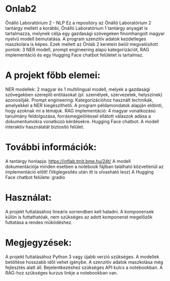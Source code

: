 # Onlab2
Önálló Laboratórium 2 - NLP
Ez a repository az Önálló Laboratórium 2 tantárgy mellett a korábbi, Önálló Laboratórium 1 tantárgy anyagát is tartalmazza, melynek célja egy gazdasági szövegeken finomhangolt magyar nyelvű modell bemutatása. A program szenzitív adatok kezdetleges maszkolára is képes.
Ezek mellett az Önlab 2 keretein belül megvalósított pontok: 
3 NER modell, prompt engineering alapú kategorizációt, RAG implementáció és egy Hugging Face chatbot felületet is tartalmaz.

# A projekt főbb elemei:

NER modellek: 2 magyar és 1 multilingual modell, melyek a gazdasági szövegekben szereplő entitásokat (pl. személyek, szervezetek, helyszínek) azonosítják.
Prompt engineering: Kategorizációhoz használt technikák, amelyekkel a NER kiegészíthető. A program példamondatok alapján eldönti, hogy azoknak mi a témájuk.
RAG implementáció: 4 magyar vonatkozású tanulmány feldolgozása, forrásmegjelöléssel ellátott válaszok adása a dokumentumokra vonatkozó kérdésekre.
Hugging Face chatbot: A modell interaktív használatát biztosító felület.

# További információk:

A tantárgy honlapja: https://inflab.tmit.bme.hu/24t/
A modell dokumentációja minden esetben a notebook fájlban található közvetlenül az implementáció előtt! (Véglegesítés után itt is olvasható lesz)
A Hugging Face chatbot felülete: gradio

# Használat:

A projekt futtatásához lineáris sorrendben kell haladni. A komponensek külön is futtathatóak, nem szükséges az adott komponenst megelőzők futtatása a rendes működéshez.


# Megjegyzések:

A projekt futtatásához Python 3 vagy újabb verzió szükséges.
A modellek betöltése hosszabb időt vehet igénybe.
A szenzitív adatok maszkolása még fejlesztés alatt áll.
Bejelentkezéshez szükséges API kulcs a notebookban.
A RAG-hoz szükséges kurzus linkje a notebookban van.
